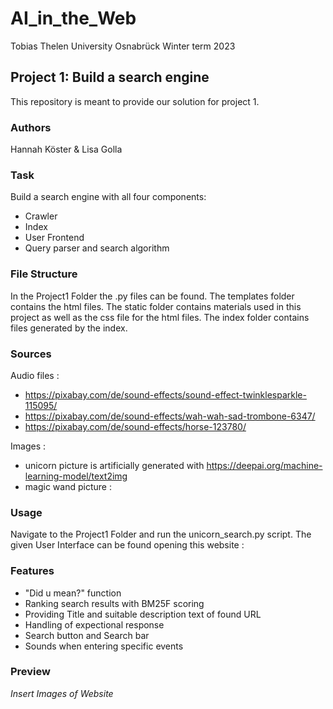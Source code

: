 # AI_in_the_Web
Tobias Thelen 
University Osnabrück
Winter term 2023 

## Project 1: Build a search engine 
This repository is meant to provide our solution for project 1. 


### Authors 
Hannah Köster & Lisa Golla 

### Task 
Build a search engine with all four components:

  - Crawler
  - Index
  - User Frontend
  - Query parser and search algorithm

### File Structure 
In the Project1 Folder the .py files can be found. The templates folder contains the html files. The static folder contains materials used in this 
project as well as the css file for the html files. The index folder contains files generated by the index. 

### Sources 
Audio files : 
- https://pixabay.com/de/sound-effects/sound-effect-twinklesparkle-115095/
- https://pixabay.com/de/sound-effects/wah-wah-sad-trombone-6347/
- https://pixabay.com/de/sound-effects/horse-123780/
  
Images : 
- unicorn picture is artificially generated with https://deepai.org/machine-learning-model/text2img
- magic wand picture : 

### Usage 
Navigate to the Project1 Folder and run the unicorn_search.py script. 
The given User Interface can be found opening this website : 

### Features 
  - "Did u mean?" function
  - Ranking search results with BM25F scoring
  - Providing Title and suitable description text of found URL
  - Handling of expectional response
  - Search button and Search bar
  - Sounds when entering specific events


### Preview 
*Insert Images of Website*



